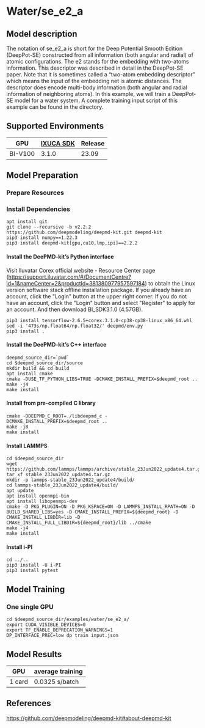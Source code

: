 # Water/se_e2_a
## Model description
The notation of se_e2_a is short for the Deep Potential Smooth Edition (DeepPot-SE) constructed from all information (both angular and radial) of atomic configurations. The e2 stands for the embedding with two-atoms information. This descriptor was described in detail in the DeepPot-SE paper.
Note that it is sometimes called a “two-atom embedding descriptor” which means the input of the embedding net is atomic distances. The descriptor does encode multi-body information (both angular and radial information of neighboring atoms).
In this example, we will train a DeepPot-SE model for a water system. A complete training input script of this example can be found in the directory.

## Supported Environments

| GPU    | [IXUCA SDK](https://gitee.com/deep-spark/deepspark#%E5%A4%A9%E6%95%B0%E6%99%BA%E7%AE%97%E8%BD%AF%E4%BB%B6%E6%A0%88-ixuca) | Release |
|--------|-----------|---------|
| BI-V100 | 3.1.0     |  23.09  |

## Model Preparation

### Prepare Resources

### Install Dependencies
```
apt install git
git clone --recursive -b v2.2.2 https://github.com/deepmodeling/deepmd-kit.git deepmd-kit
pip3 install numpy==1.22.3
pip3 install deepmd-kit[gpu,cu10,lmp,ipi]==2.2.2
```

#### Install the DeePMD-kit’s Python interface
Visit Iluvatar Corex official website - Resource Center page (https://support.iluvatar.com/#/DocumentCentre?id=1&nameCenter=2&productId=381380977957597184) to obtain the Linux version software stack offline installation package. If you already have an account, click the "Login" button at the upper right corner. If you do not have an account, click the "Login" button and select "Register" to apply for an account. And then download BI_SDK3.1.0 (4.57GB).
```
pip3 install tensorflow-2.6.5+corex.3.1.0-cp38-cp38-linux_x86_64.whl
sed -i '473s/np.float64/np.float32/' deepmd/env.py
pip3 install .
```

#### Install the DeePMD-kit’s C++ interface
```
deepmd_source_dir=`pwd`
cd $deepmd_source_dir/source
mkdir build && cd build
apt install cmake
cmake -DUSE_TF_PYTHON_LIBS=TRUE -DCMAKE_INSTALL_PREFIX=$deepmd_root ..
make -j4
make install
```

#### Install from pre-compiled C library
```
cmake -DDEEPMD_C_ROOT=./libdeepmd_c -DCMAKE_INSTALL_PREFIX=$deepmd_root ..
make -j8
make install
```

#### Install LAMMPS
```
cd $deepmd_source_dir
wget https://github.com/lammps/lammps/archive/stable_23Jun2022_update4.tar.gz
tar xf stable_23Jun2022_update4.tar.gz
mkdir -p lammps-stable_23Jun2022_update4/build/
cd lammps-stable_23Jun2022_update4/build/
apt update
apt install openmpi-bin
apt install libopenmpi-dev
cmake -D PKG_PLUGIN=ON -D PKG_KSPACE=ON -D LAMMPS_INSTALL_RPATH=ON -D BUILD_SHARED_LIBS=yes -D CMAKE_INSTALL_PREFIX=${deepmd_root} -D CMAKE_INSTALL_LIBDIR=lib -D CMAKE_INSTALL_FULL_LIBDIR=${deepmd_root}/lib ../cmake
make -j4
make install
```

#### Install i-PI
```
cd ../..
pip3 install -U i-PI
pip3 install pytest
```

## Model Training

### One single GPU
```
cd $deepmd_source_dir/examples/water/se_e2_a/
export CUDA_VISIBLE_DEVICES=0
export TF_ENABLE_DEPRECATION_WARNINGS=1
DP_INTERFACE_PREC=low dp train input.json
```

## Model Results
| GPU         | average training     |
| ----------- | -------------------- |
| 1 card      | 0.0325 s/batch       |


## References
https://github.com/deepmodeling/deepmd-kit#about-deepmd-kit


